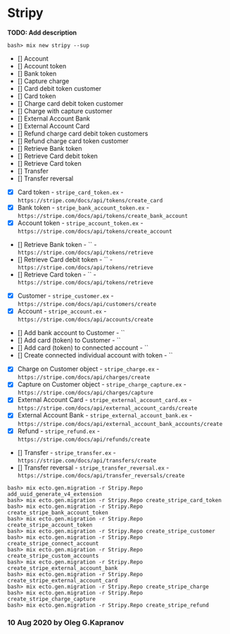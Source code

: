 # Stripy

**TODO: Add description**

```
bash> mix new stripy --sup
```

- [] Account
- [] Account token
- [] Bank token
- [] Capture charge
- [] Card debit token customer
- [] Card token
- [] Charge card debit token customer
- [] Charge with capture customer
- [] External Account Bank
- [] External Account Card
- [] Refund charge card debit token customers
- [] Refund charge card token customer
- [] Retrieve Bank token
- [] Retrieve Card debit token
- [] Retrieve Card token
- [] Transfer
- [] Transfer reversal

- [X] Card token                                     - `stripe_card_token.ex`            - `https://stripe.com/docs/api/tokens/create_card`
- [X] Bank token                                     - `stripe_bank_account_token.ex`    - `https://stripe.com/docs/api/tokens/create_bank_account`
- [X] Account token                                  - `stripe_account_token.ex`         - `https://stripe.com/docs/api/tokens/create_account`
- []  Retrieve Bank token                            - ``                                - `https://stripe.com/docs/api/tokens/retrieve`
- []  Retrieve Card debit token                      - ``                                - `https://stripe.com/docs/api/tokens/retrieve`
- []  Retrieve Card token                            - ``                                - `https://stripe.com/docs/api/tokens/retrieve`
- [X] Customer                                       - `stripe_customer.ex`              - `https://stripe.com/docs/api/customers/create`
- [X] Account                                        - `stripe_account.ex`               - `https://stripe.com/docs/api/accounts/create`
- []  Add bank account to Customer                   - ``
- []  Add card (token) to Customer                   - ``
- []  Add card (token) to connected account          - ``
- []  Create connected individual account with token - ``
- [X] Charge on Customer object                      - `stripe_charge.ex`                - `https://stripe.com/docs/api/charges/create`
- [X] Capture on Customer object                     - `stripe_charge_capture.ex`        - `https://stripe.com/docs/api/charges/capture`
- [X] External Account Card                          - `stripe_external_account_card.ex` - `https://stripe.com/docs/api/external_account_cards/create`
- [X] External Account Bank                          - `stripe_external_account_bank.ex` - `https://stripe.com/docs/api/external_account_bank_accounts/create`
- [X] Refund                                         - `stripe_refund.ex`                - `https://stripe.com/docs/api/refunds/create`
- []  Transfer                                       - `stripe_transfer.ex`              - `https://stripe.com/docs/api/transfers/create`
- []  Transfer reversal                              - `stripe_transfer_reversal.ex`     - `https://stripe.com/docs/api/transfer_reversals/create`

```
bash> mix ecto.gen.migration -r Stripy.Repo add_uuid_generate_v4_extension
bash> mix ecto.gen.migration -r Stripy.Repo create_stripe_card_token
bash> mix ecto.gen.migration -r Stripy.Repo create_stripe_bank_account_token
bash> mix ecto.gen.migration -r Stripy.Repo create_stripe_account_token
bash> mix ecto.gen.migration -r Stripy.Repo create_stripe_customer
bash> mix ecto.gen.migration -r Stripy.Repo create_stripe_connect_account
bash> mix ecto.gen.migration -r Stripy.Repo create_stripe_custom_accounts
bash> mix ecto.gen.migration -r Stripy.Repo create_stripe_external_account_bank
bash> mix ecto.gen.migration -r Stripy.Repo create_stripe_external_account_card
bash> mix ecto.gen.migration -r Stripy.Repo create_stripe_charge
bash> mix ecto.gen.migration -r Stripy.Repo create_stripe_charge_capture
bash> mix ecto.gen.migration -r Stripy.Repo create_stripe_refund
```

### 10 Aug 2020 by Oleg G.Kapranov

[1]: https://paper.dropbox.com/doc/Kapranov-tasks-KiiwUONoZm8UsQ0aS2Uc7
[2]: https://paper.dropbox.com/doc/Stripe-functionality-and-logics-d0eLko6UEEBuv1sh9IyWX
[3]: https://github.com/code-corps/stripity_stripe
[4]: https://github.com/sikanhe/stripe-elixir
[5]: https://github.com/svileng/stripy
[6]: https://github.com/stripe/stripe-mock
[7]: https://github.com/whitepaperclip/stripe_mock
[8]: https://github.com/ericentin/exexec
[9]: https://github.com/saleyn/erlexec
[10]: http://saleyn.github.io/erlexec/
[11]: https://github.com/pinterest/elixometer
[12]: https://github.com/paveltyk/epgsql_ex
[13]: https://question-it.com/questions/459691/kak-ispolzovat-repotransaction-s-neobrabotannymi-sql-zaprosami-v-ecto
[14]: https://github.com/code-corps/code-corps-api
[15]: https://medium.com/@paveltyk/custom-postgresql-driver-and-adapter-for-ecto-bedf1f9e0d19
[16]: https://www.slideshare.net/aaforward/accepting-payments-using-stripe-and-elixir
[17]: https://stripe.com/docs/connect/account-tokens
[18]: https://stripe.com/docs/api/tokens/create_card
[19]: https://stripe.com/docs/api/customers
